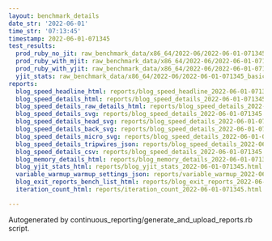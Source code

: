 ```yaml
---
layout: benchmark_details
date_str: '2022-06-01'
time_str: '07:13:45'
timestamp: 2022-06-01-071345
test_results:
  prod_ruby_no_jit: raw_benchmark_data/x86_64/2022-06/2022-06-01-071345_basic_benchmark_prod_ruby_no_jit.json
  prod_ruby_with_mjit: raw_benchmark_data/x86_64/2022-06/2022-06-01-071345_basic_benchmark_prod_ruby_with_mjit.json
  prod_ruby_with_yjit: raw_benchmark_data/x86_64/2022-06/2022-06-01-071345_basic_benchmark_prod_ruby_with_yjit.json
  yjit_stats: raw_benchmark_data/x86_64/2022-06/2022-06-01-071345_basic_benchmark_yjit_stats.json
reports:
  blog_speed_headline_html: reports/blog_speed_headline_2022-06-01-071345.html
  blog_speed_details_html: reports/blog_speed_details_2022-06-01-071345.html
  blog_speed_details_raw_details_html: reports/blog_speed_details_2022-06-01-071345.raw_details.html
  blog_speed_details_svg: reports/blog_speed_details_2022-06-01-071345.svg
  blog_speed_details_head_svg: reports/blog_speed_details_2022-06-01-071345.head.svg
  blog_speed_details_back_svg: reports/blog_speed_details_2022-06-01-071345.back.svg
  blog_speed_details_micro_svg: reports/blog_speed_details_2022-06-01-071345.micro.svg
  blog_speed_details_tripwires_json: reports/blog_speed_details_2022-06-01-071345.tripwires.json
  blog_speed_details_csv: reports/blog_speed_details_2022-06-01-071345.csv
  blog_memory_details_html: reports/blog_memory_details_2022-06-01-071345.html
  blog_yjit_stats_html: reports/blog_yjit_stats_2022-06-01-071345.html
  variable_warmup_warmup_settings_json: reports/variable_warmup_2022-06-01-071345.warmup_settings.json
  blog_exit_reports_bench_list_html: reports/blog_exit_reports_2022-06-01-071345.bench_list.html
  iteration_count_html: reports/iteration_count_2022-06-01-071345.html

---
```

Autogenerated by continuous_reporting/generate_and_upload_reports.rb script.
